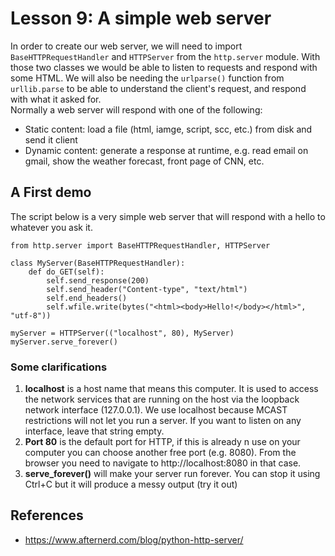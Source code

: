 # Lesson 9: A simple web server
<!--
3.7.Web 
3.7.1. Creating a simple web interface to control scripts. 
3.7.2. Setting script permissions.
4.3.Controlling scripts 
4.3.1. Building a web application to control scripts on the target machine.
-->

In order to create our web server, we will need to import ```BaseHTTPRequestHandler``` and ```HTTPServer``` from the ```http.server``` module. With those two classes we would be able to listen to requests and respond with some HTML. We will also be needing the ```urlparse()``` function from ```urllib.parse``` to be able to understand the client's request, and respond with what it asked for.  
Normally a web server will respond with one of the following:
* Static content: load a file (html, iamge, script, scc, etc.) from disk and send it client
* Dynamic content: generate a response at runtime, e.g. read email on gmail, show the weather forecast, front page of CNN, etc.

## A First demo
The script below is a very simple web server that will respond with a hello to whatever you ask it.
~~~
from http.server import BaseHTTPRequestHandler, HTTPServer

class MyServer(BaseHTTPRequestHandler):
    def do_GET(self):
        self.send_response(200)
        self.send_header("Content-type", "text/html")
        self.end_headers()
        self.wfile.write(bytes("<html><body>Hello!</body></html>", "utf-8"))

myServer = HTTPServer(("localhost", 80), MyServer)
myServer.serve_forever()
~~~

### Some clarifications
1. **localhost** is a host name that means this computer. It is used to access the network services that are running on the host via the loopback network interface (127.0.0.1). We use localhost because MCAST restrictions will not let you run a server. If you want to listen on any interface, leave that string empty.  
1. **Port 80** is the default port for HTTP, if this is already n use on your computer you can choose another free port (e.g. 8080). From the browser you need to navigate to http://localhost:8080 in that case.   
1. **serve_forever()** will make your server run forever. You can stop it using Ctrl+C but it will produce a messy output (try it out)

## References
* https://www.afternerd.com/blog/python-http-server/
